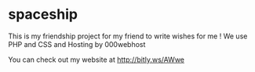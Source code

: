 # spaceship
This is my friendship project for my friend to write wishes for me !
We use PHP and CSS and Hosting by 000webhost

You can check out my website at http://bitly.ws/AWwe
